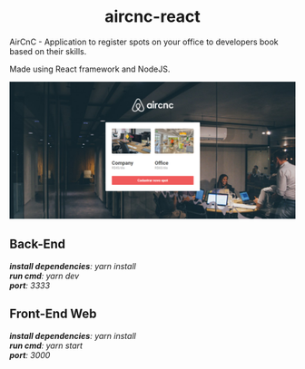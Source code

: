 <h1 align="center">
  aircnc-react
</h1>

<p>
  AirCnC - Application to register spots on your office to developers book based on their skills.
  
  Made using React framework and NodeJS.
</p>



<p align="center">
  <a href="https://opensource.org/licenses/MIT">
    <img src="https://github.com/Mathyaku/aircnc-app-react/blob/master/screenshots/My-Registered-Spots.PNG?raw=true">
  </a>
</p>


## Back-End

***install dependencies**: yarn install <br />
**run cmd**: yarn dev <br />
**port**: 3333*

## Front-End Web

***install dependencies**: yarn install <br />
**run cmd**: yarn start <br />
**port**: 3000*


